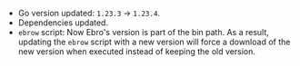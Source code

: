 - Go version updated: `1.23.3` -> `1.23.4`.
- Dependencies updated.
- `ebrow` script: Now Ebro's version is part of the bin path. As a result, updating the `ebrow` script with a new version will force a download of the new version when executed instead of keeping the old version.
